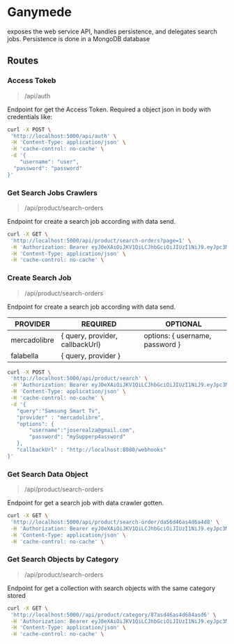 # Ganymede
exposes the web service API, handles persistence, and delegates search jobs. Persistence is done in a MongoDB database


## Routes

### Access Tokeb
> /api/auth
 
 Endpoint for get the Access Token. Required a object json in body with credentials like:
 
 ```sh
 curl -X POST \
  'http://localhost:5000/api/auth' \
  -H 'Content-Type: application/json' \
  -H 'cache-control: no-cache' \
  -d '{
	 "username": "user",
   "password": "password"
}'
  ```
  
### Get Search Jobs Crawlers 
  
  > /api/product/search-orders
 
 Endpoint for create a search job according with data send.
 
 ```sh
 curl -X GET \
  'http://localhost:5000/api/product/search-orders?page=1' \
  -H 'Authorization: Bearer eyJ0eXAiOiJKV1QiLCJhbGciOiJIUzI1NiJ9.eyJpc3MiOiIqLmNsYXJvdmlkZW8ubmV0IiwiaWF0IjoxNTQzMjQ1NDk4LCJleHAiOjE1NDMyNDcyOTgsInN1YiI6ImFtY28ifQ.5FqImJv4qztTe7QBRu_rDRQgFVhoUfVbfhiQ5Mk-dvY' \
  -H 'Content-Type: application/json' \
  -H 'cache-control: no-cache' \
  ```
  
### Create Search Job 
  
  > /api/product/search-orders
 
 Endpoint for create a search job according with data send.
 
| PROVIDER | REQUIRED | OPTIONAL |
| ------ | ------ | ------ |
| mercadolibre | { query, provider, callbackUrl} | options: { username, password }|
| falabella | { query, provider } | |
 
 ```sh
 curl -X POST \
  'http://localhost:5000/api/product/search' \
  -H 'Authorization: Bearer eyJ0eXAiOiJKV1QiLCJhbGciOiJIUzI1NiJ9.eyJpc3MiOiIqLmNsYXJvdmlkZW8ubmV0IiwiaWF0IjoxNTQzMjQ1NDk4LCJleHAiOjE1NDMyNDcyOTgsInN1YiI6ImFtY28ifQ.5FqImJv4qztTe7QBRu_rDRQgFVhoUfVbfhiQ5Mk-dvY' \
  -H 'Content-Type: application/json' \
  -H 'cache-control: no-cache' \
  -d '{
	"query":"Samsung Smart Tv",
	"provider" : "mercadolibre",
	"options": {
		"username":"joserealza@gmail.com",
		"password": "mySupperp4assword"
	},
	"callbackUrl" : "http://localhost:8080/webhooks"
}'
  ```
  
  ### Get Search Data Object  
  
  > /api/product/search-orders
 
 Endpoint for get a search job with data crawler gotten.
 
 ```sh
 curl -X GET \
  'http://localhost:5000/api/product/search-order/da56d46as4d6a4d8' \
  -H 'Authorization: Bearer eyJ0eXAiOiJKV1QiLCJhbGciOiJIUzI1NiJ9.eyJpc3MiOiIqLmNsYXJvdmlkZW8ubmV0IiwiaWF0IjoxNTQzMjQ1NDk4LCJleHAiOjE1NDMyNDcyOTgsInN1YiI6ImFtY28ifQ.5FqImJv4qztTe7QBRu_rDRQgFVhoUfVbfhiQ5Mk-dvY' \
  -H 'Content-Type: application/json' \
  -H 'cache-control: no-cache' \
  ```
  
 ### Get Search Objects by Category  
  
  > /api/product/search-orders
 
 Endpoint for get a collection with search objects with the same category stored
 
 ```sh
 curl -X GET \
  'http://localhost:5000//api/product/category/87asd46as4d684asd6' \
  -H 'Authorization: Bearer eyJ0eXAiOiJKV1QiLCJhbGciOiJIUzI1NiJ9.eyJpc3MiOiIqLmNsYXJvdmlkZW8ubmV0IiwiaWF0IjoxNTQzMjQ1NDk4LCJleHAiOjE1NDMyNDcyOTgsInN1YiI6ImFtY28ifQ.5FqImJv4qztTe7QBRu_rDRQgFVhoUfVbfhiQ5Mk-dvY' \
  -H 'Content-Type: application/json' \
  -H 'cache-control: no-cache' \
  ```
  
